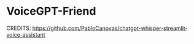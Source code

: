 # VoiceGPT-Friend

CREDITS: https://github.com/PabloCanovas/chatgpt-whisper-streamlit-voice-assistant
